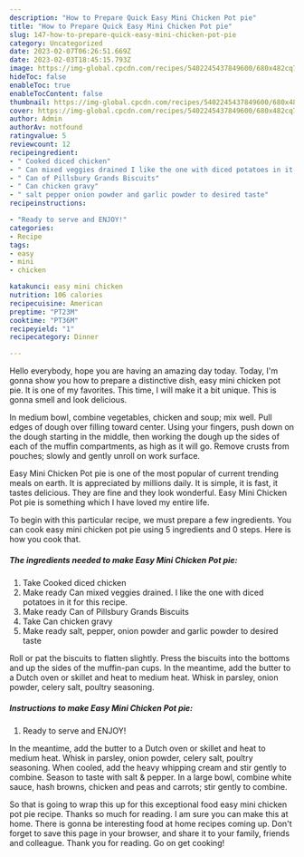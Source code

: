 ```yaml
---
description: "How to Prepare Quick Easy Mini Chicken Pot pie"
title: "How to Prepare Quick Easy Mini Chicken Pot pie"
slug: 147-how-to-prepare-quick-easy-mini-chicken-pot-pie
category: Uncategorized
date: 2023-02-07T06:26:51.669Z
date: 2023-02-03T18:45:15.793Z
image: https://img-global.cpcdn.com/recipes/5402245437849600/680x482cq70/easy-mini-chicken-pot-pie-recipe-main-photo.jpg
hideToc: false
enableToc: true
enableTocContent: false
thumbnail: https://img-global.cpcdn.com/recipes/5402245437849600/680x482cq70/easy-mini-chicken-pot-pie-recipe-main-photo.jpg
cover: https://img-global.cpcdn.com/recipes/5402245437849600/680x482cq70/easy-mini-chicken-pot-pie-recipe-main-photo.jpg
author: Admin
authorAv: notfound
ratingvalue: 5
reviewcount: 12
recipeingredient:
- " Cooked diced chicken"
- " Can mixed veggies drained I like the one with diced potatoes in it for this recipe"
- " Can of Pillsbury Grands Biscuits"
- " Can chicken gravy"
- " salt pepper onion powder and garlic powder to desired taste"
recipeinstructions:

- "Ready to serve and ENJOY!"
categories:
- Recipe
tags:
- easy
- mini
- chicken

katakunci: easy mini chicken 
nutrition: 106 calories
recipecuisine: American
preptime: "PT23M"
cooktime: "PT36M"
recipeyield: "1"
recipecategory: Dinner

---
```



Hello everybody, hope you are having an amazing day today. Today, I'm gonna show you how to prepare a distinctive dish, easy mini chicken pot pie. It is one of my favorites. This time, I will make it a bit unique. This is gonna smell and look delicious.

In medium bowl, combine vegetables, chicken and soup; mix well. Pull edges of dough over filling toward center. Using your fingers, push down on the dough starting in the middle, then working the dough up the sides of each of the muffin compartments, as high as it will go. Remove crusts from pouches; slowly and gently unroll on work surface.

Easy Mini Chicken Pot pie is one of the most popular of current trending meals on earth. It is appreciated by millions daily. It is simple, it is fast, it tastes delicious. They are fine and they look wonderful. Easy Mini Chicken Pot pie is something which I have loved my entire life.


To begin with this particular recipe, we must prepare a few ingredients. You can cook easy mini chicken pot pie using 5 ingredients and 0 steps. Here is how you cook that.

<!--inarticleads1-->

##### The ingredients needed to make Easy Mini Chicken Pot pie:

1. Take  Cooked diced chicken
1. Make ready  Can mixed veggies drained. I like the one with diced potatoes in it for this recipe.
1. Make ready  Can of Pillsbury Grands Biscuits
1. Take  Can chicken gravy
1. Make ready  salt, pepper, onion powder and garlic powder to desired taste


Roll or pat the biscuits to flatten slightly. Press the biscuits into the bottoms and up the sides of the muffin-pan cups. In the meantime, add the butter to a Dutch oven or skillet and heat to medium heat. Whisk in parsley, onion powder, celery salt, poultry seasoning. 

<!--inarticleads2-->

##### Instructions to make Easy Mini Chicken Pot pie:


1. Ready to serve and ENJOY!

In the meantime, add the butter to a Dutch oven or skillet and heat to medium heat. Whisk in parsley, onion powder, celery salt, poultry seasoning. When cooled, add the heavy whipping cream and stir gently to combine. Season to taste with salt &amp; pepper. In a large bowl, combine white sauce, hash browns, chicken and peas and carrots; stir gently to combine. 

So that is going to wrap this up for this exceptional food easy mini chicken pot pie recipe. Thanks so much for reading. I am sure you can make this at home. There is gonna be interesting food at home recipes coming up. Don't forget to save this page in your browser, and share it to your family, friends and colleague. Thank you for reading. Go on get cooking!
